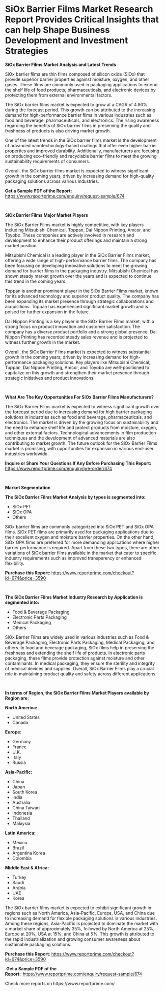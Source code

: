 <p><h1>SiOx Barrier Films Market Research Report Provides Critical Insights that can help Shape Business Development and Investment Strategies</h1></p><p><strong>SiOx Barrier Films Market Analysis and Latest Trends</strong></p>
<p><p>SiOx barrier films are thin films composed of silicon oxide (SiOx) that provide superior barrier properties against moisture, oxygen, and other gases. These films are commonly used in packaging applications to extend the shelf life of food products, pharmaceuticals, and electronic devices by protecting them from external environmental factors.</p><p>The SiOx barrier films market is expected to grow at a CAGR of 4.90% during the forecast period. This growth can be attributed to the increasing demand for high-performance barrier films in various industries such as food and beverage, pharmaceuticals, and electronics. The rising awareness regarding the benefits of SiOx barrier films in preserving the quality and freshness of products is also driving market growth.</p><p>One of the latest trends in the SiOx barrier films market is the development of advanced nanotechnology-based coatings that offer even higher barrier properties and improved durability. Additionally, manufacturers are focusing on producing eco-friendly and recyclable barrier films to meet the growing sustainability requirements of consumers.</p><p>Overall, the SiOx barrier films market is expected to witness significant growth in the coming years, driven by increasing demand for high-quality packaging solutions across various industries.</p></p>
<p><strong>Get a Sample PDF of the Report:&nbsp;</strong> <a href="https://www.reportprime.com/enquiry/request-sample/674">https://www.reportprime.com/enquiry/request-sample/674</a></p>
<p>&nbsp;</p>
<p><strong>SiOx Barrier Films Major Market Players</strong></p>
<p><p>The SiOx Barrier Films market is highly competitive, with key players including Mitsubishi Chemical, Toppan, Dai Nippon Printing, Amcor, and Toyobo. These companies are actively involved in research and development to enhance their product offerings and maintain a strong market position. </p><p>Mitsubishi Chemical is a leading player in the SiOx Barrier Films market, offering a wide range of high-performance barrier films. The company has been focusing on developing innovative solutions to meet the growing demand for barrier films in the packaging industry. Mitsubishi Chemical has shown steady market growth over the years and is expected to continue this trend in the coming years.</p><p>Toppan is another prominent player in the SiOx Barrier Films market, known for its advanced technology and superior product quality. The company has been expanding its market presence through strategic collaborations and acquisitions. Toppan has experienced significant market growth and is poised for further expansion in the future.</p><p>Dai Nippon Printing is a key player in the SiOx Barrier Films market, with a strong focus on product innovation and customer satisfaction. The company has a diverse product portfolio and a strong global presence. Dai Nippon Printing has recorded steady sales revenue and is projected to witness further growth in the market.</p><p>Overall, the SiOx Barrier Films market is expected to witness substantial growth in the coming years, driven by increasing demand for high-performance packaging solutions. Key players like Mitsubishi Chemical, Toppan, Dai Nippon Printing, Amcor, and Toyobo are well-positioned to capitalize on this growth and strengthen their market presence through strategic initiatives and product innovations.</p></p>
<p>&nbsp;</p>
<p><strong>What Are The Key Opportunities For SiOx Barrier Films Manufacturers?</strong></p>
<p><p>The SiOx Barrier Films market is expected to witness significant growth over the forecast period due to increasing demand for high barrier packaging solutions in industries such as food and beverage, pharmaceuticals, and electronics. The market is driven by the growing focus on sustainability and the need to enhance shelf life and protect products from moisture, oxygen, and other external factors. Technological advancements in film production techniques and the development of advanced materials are also contributing to market growth. The future outlook for the SiOx Barrier Films market is promising, with opportunities for expansion in various end-user industries worldwide.</p></p>
<p><strong>Inquire or Share Your Questions If Any Before Purchasing This Report:</strong> <a href="https://www.reportprime.com/enquiry/pre-order/674">https://www.reportprime.com/enquiry/pre-order/674</a></p>
<p>&nbsp;</p>
<p><strong>Market Segmentation</strong></p>
<p><strong>The SiOx Barrier Films Market Analysis by types is segmented into:</strong></p>
<p><ul><li>SiOx PET</li><li>SiOx OPA</li><li>Others</li></ul></p>
<p><p>SiOx barrier films are commonly categorized into SiOx PET and SiOx OPA films. SiOx PET films are primarily used for packaging applications due to their excellent oxygen and moisture barrier properties. On the other hand, SiOx OPA films are preferred for more demanding applications where higher barrier performance is required. Apart from these two types, there are other variations of SiOx barrier films available in the market that cater to specific industry requirements such as improved transparency or enhanced flexibility.</p></p>
<p><strong>Purchase this Report:&nbsp;</strong><a href="https://www.reportprime.com/checkout?id=674&price=3590">https://www.reportprime.com/checkout?id=674&price=3590</a></p>
<p>&nbsp;</p>
<p><strong>The SiOx Barrier Films Market Industry Research by Application is segmented into:</strong></p>
<p><ul><li>Food & Beverage Packaging</li><li>Electronic Parts Packaging</li><li>Medical Packaging</li><li>Others</li></ul></p>
<p><p>SiOx Barrier Films are widely used in various industries such as Food & Beverage Packaging, Electronic Parts Packaging, Medical Packaging, and others. In food and beverage packaging, SiOx films help in preserving the freshness and extending the shelf life of products. In electronic parts packaging, these films provide protection against moisture and other contaminants. In medical packaging, they ensure the sterility and integrity of medical devices and supplies. Overall, SiOx Barrier Films play a crucial role in maintaining product quality and safety across different applications.</p></p>
<p>&nbsp;</p>
<p><strong>In terms of Region, the SiOx Barrier Films Market Players available by Region are:</strong></p>
<p>
    <p> <strong> North America: </strong>
        <ul>
            <li>United States</li>
            <li>Canada</li>
        </ul>
        </p> 
    <p> <strong> Europe: </strong>
        <ul>
            <li>Germany</li>
            <li>France</li>
            <li>U.K.</li>
            <li>Italy</li>
            <li>Russia</li>
        </ul>
        </p> 
    <p> <strong> Asia-Pacific: </strong>
        <ul>
            <li>China</li>
            <li>Japan</li>
            <li>South Korea</li>
            <li>India</li>
            <li>Australia</li>
            <li>China Taiwan</li>
            <li>Indonesia</li>
            <li>Thailand</li>
            <li>Malaysia</li>
        </ul>
        </p> 
    <p> <strong> Latin America: </strong>
        <ul>
            <li>Mexico</li>
            <li>Brazil</li>
            <li>Argentina Korea</li>
            <li>Colombia</li>
        </ul>
        </p> 
    <p> <strong> Middle East & Africa: </strong>
        <ul>
            <li>Turkey</li>
            <li>Saudi</li>
            <li>Arabia</li>
            <li>UAE</li>
            <li>Korea</li>
        </ul>
    </p>
    </p>
<p><p>The SiOx barrier films market is expected to exhibit significant growth in regions such as North America, Asia-Pacific, Europe, USA, and China due to increasing demand for flexible packaging solutions in various industries. Among these regions, Asia-Pacific is projected to dominate the market with a market share of approximately 35%, followed by North America at 25%, Europe at 20%, USA at 15%, and China at 5%. This growth is attributed to the rapid industrialization and growing consumer awareness about sustainable packaging solutions.</p></p>
<p><strong>Purchase this Report: </strong><a href="https://www.reportprime.com/checkout?id=674&price=3590">https://www.reportprime.com/checkout?id=674&price=3590</a></p>
<p>&nbsp;<strong>Get a Sample PDF of the Report:&nbsp;&nbsp;</strong><a href="https://www.reportprime.com/enquiry/request-sample/674">https://www.reportprime.com/enquiry/request-sample/674</a></p>
<p><strong></strong></p>
<p>Check more reports on https://www.reportprime.com/</p>